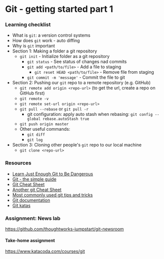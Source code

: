 # Git - getting started part 1

### Learning checklist

- What is `git`: a version control systems
- How does `git` work - auto diffing
- Why is `git` important
- Section 1: Making a folder a git repository
  - `git init` - Initialize folder as a git repository
	- `git status` - See status of changes nad commits
	- `git add <path/to/file>` - Add a file to staging
		- `git reset HEAD <path/to/file>` - Remove file from staging	
	- `git commit -m 'message'` - Commit the file to git
- Section 2: Pushing our `git` repo to a remote repository (e.g. GitHub)
	- `git remote add origin <repo-url>` (to get the url, create a repo on GitHub first)
	- `git remote -v`
	- `git remote set-url origin <repo-url>`
	- `git pull --rebase` or `git pull -r`
		 - git configuration: apply auto stash when rebasing: `git config --global rebase.autoStash true`
	- `git push origin master`
	- Other useful commands:
		- `git diff`
		- `git log`
- Section 3: Cloning other people's `git` repo to our local machine
	- `git clone <repo-url>`



### Resources
- [Learn Just Enough Git to Be Dangerous](https://www.learnenough.com/git-tutorial)
- [Git - the simple guide](http://rogerdudler.github.io/git-guide/)
- [Git Cheat Sheet](https://gist.github.com/akras14/3d242d80af8388ebca60)
- [Another git Cheat Sheet](https://zeroturnaround.com/rebellabs/git-commands-and-best-practices-cheat-sheet/)
- [Most commonly used git tips and tricks](https://github.com/git-tips/tips)
- [Git documentation](https://git-scm.com/docs)
- [Git katas](http://blog.schauderhaft.de/gitkata/)

### Assignment: News lab
https://github.com/thoughtworks-jumpstart/git-newsroom

#### Take-home assignment
https://www.katacoda.com/courses/git

